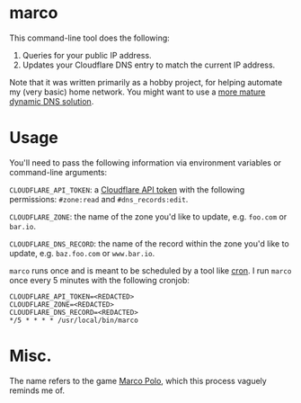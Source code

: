 # marco

This command-line tool does the following:

1. Queries for your public IP address.
2. Updates your Cloudflare DNS entry to match the current IP address.

Note that it was written primarily as a hobby project, for helping
automate my (very basic) home network. You might want to use a
[more mature dynamic DNS solution][ddns].

# Usage

You'll need to pass the following information via environment variables
or command-line arguments:

`CLOUDFLARE_API_TOKEN`: a [Cloudflare API token][cft] with the following
permissions: `#zone:read` and `#dns_records:edit`.

`CLOUDFLARE_ZONE`: the name of the zone you'd like to update,
e.g. `foo.com` or `bar.io`.

`CLOUDFLARE_DNS_RECORD`: the name of the record within the zone
you'd like to update, e.g. `baz.foo.com` or `www.bar.io`.

`marco` runs once and is meant to be scheduled by a tool like [cron][cron].
I run `marco` once every 5 minutes with the following cronjob:

```cron
CLOUDFLARE_API_TOKEN=<REDACTED>
CLOUDFLARE_ZONE=<REDACTED>
CLOUDFLARE_DNS_RECORD=<REDACTED>
*/5 * * * * /usr/local/bin/marco
```

# Misc.

The name refers to the game [Marco Polo][mp], which this process vaguely reminds me of.

[cft]: https://support.cloudflare.com/hc/en-us/articles/200167836-Managing-API-Tokens-and-Keys  
[cron]: https://en.wikipedia.org/wiki/Cron
[ddns]: https://wiki.archlinux.org/index.php/Dynamic_DNS
[mp]: https://en.wikipedia.org/wiki/Marco_Polo_(game)
